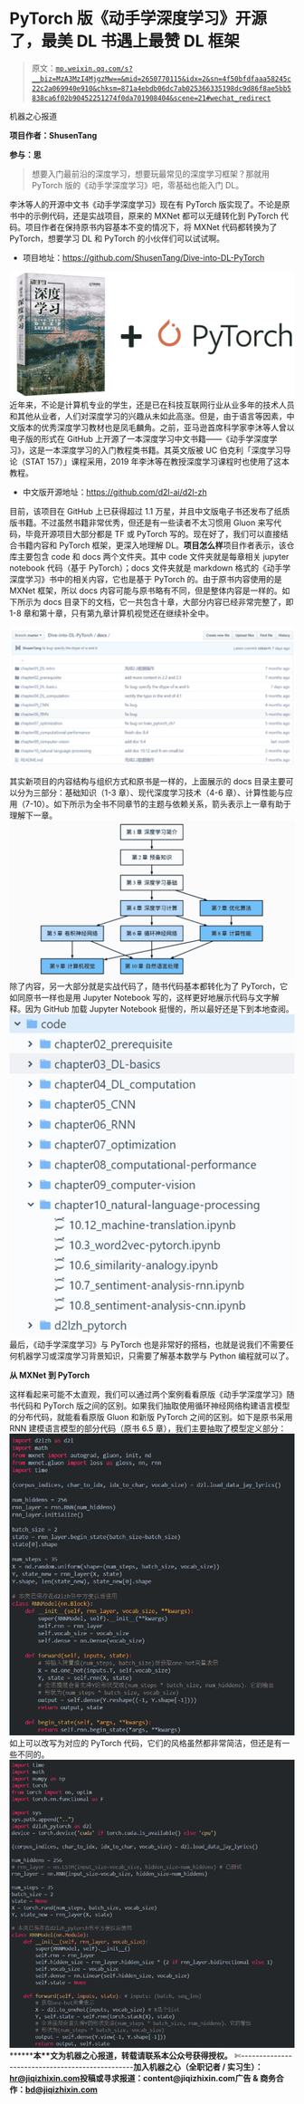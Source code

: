 # PyTorch 版《动手学深度学习》开源了，最美 DL 书遇上最赞 DL 框架

> 原文：[`mp.weixin.qq.com/s?__biz=MzA3MzI4MjgzMw==&mid=2650770115&idx=2&sn=4f50bfdfaaa58245c22c2a069940e910&chksm=871a4ebdb06dc7ab025366335198dc9d86f8ae5bb5838ca6f02b90452251274f0da701908404&scene=21#wechat_redirect`](http://mp.weixin.qq.com/s?__biz=MzA3MzI4MjgzMw==&mid=2650770115&idx=2&sn=4f50bfdfaaa58245c22c2a069940e910&chksm=871a4ebdb06dc7ab025366335198dc9d86f8ae5bb5838ca6f02b90452251274f0da701908404&scene=21#wechat_redirect)

机器之心报道

**项目作者：ShusenTang**

**参与：思**

> 想要入门最前沿的深度学习，想要玩最常见的深度学习框架？那就用 PyTorch 版的《动手学深度学习》吧，零基础也能入门 DL。

李沐等人的开源中文书《动手学深度学习》现在有 PyTorch 版实现了。不论是原书中的示例代码，还是实战项目，原来的 MXNet 都可以无缝转化到 PyTorch 代码。项目作者在保持原书内容基本不变的情况下，将 MXNet 代码都转换为了 PyTorch，想要学习 DL 和 PyTorch 的小伙伴们可以试试啊。

*   项目地址：https://github.com/ShusenTang/Dive-into-DL-PyTorch

![](img/cebb24946ea19ecd5fc414e7780eedbe.jpg)近年来，不论是计算机专业的学生，还是已在科技互联网行业从业多年的技术人员和其他从业者，人们对深度学习的兴趣从未如此高涨。但是，由于语言等因素，中文版本的优秀深度学习教材也是凤毛麟角。之前，亚马逊首席科学家李沐等人曾以电子版的形式在 GitHub 上开源了一本深度学习中文书籍——《动手学深度学习》，这是一本深度学习的入门教程类书籍。其英文版被 UC 伯克利「深度学习导论（STAT 157）」课程采用，2019 年李沐等在教授深度学习课程时也使用了这本教程。

*   中文版开源地址：https://github.com/d2l-ai/d2l-zh

目前，该项目在 GitHub 上已获得超过 1.1 万星，并且中文版电子书还发布了纸质版书籍。不过虽然书籍非常优秀，但还是有一些读者不太习惯用 Gluon 来写代码，毕竟开源项目大部分都是 TF 或 PyTorch 写的。现在好了，我们可以直接结合书籍内容和 PyTorch 框架，更深入地理解 DL。**项目怎么样**项目作者表示，该仓库主要包含 code 和 docs 两个文件夹。其中 code 文件夹就是每章相关 jupyter notebook 代码（基于 PyTorch）；docs 文件夹就是 markdown 格式的《动手学深度学习》书中的相关内容，它也是基于 PyTorch 的。由于原书内容使用的是 MXNet 框架，所以 docs 内容可能与原书略有不同，但是整体内容是一样的。如下所示为 docs 目录下的文档，它一共包含十章，大部分内容已经非常完整了，即 1-8 章和第十章，只有第九章计算机视觉还在继续补全中。

![](img/bd3f05c116db37ef4e7d34e0881a7504.jpg)

其实新项目的内容结构与组织方式和原书是一样的，上面展示的 docs 目录主要可以分为三部分：基础知识（1-3 章）、现代深度学习技术（4-6 章）、计算性能与应用（7-10）。如下所示为全书不同章节的主题与依赖关系，箭头表示上一章有助于理解下一章。![](img/7e8807d843d7f45b21afc98e5553aa28.jpg)除了内容，另一大部分就是实战代码了，随书代码基本都转化为了 PyTorch，它如同原书一样也是用 Jupyter Notebook 写的，这样更好地展示代码与文字解释。因为 GitHub 加载 Jupyter Notebook 挺慢的，所以最好还是下到本地查阅。![](img/9fb75aba65f27eaec2cf22fca93d266e.jpg)最后，《动手学深度学习》与 PyTorch 也是非常好的搭档，也就是说我们不需要任何机器学习或深度学习背景知识，只需要了解基本数学与 Python 编程就可以了。

**从 MXNet 到 PyTorch**

这样看起来可能不太直观，我们可以通过两个案例看看原版《动手学深度学习》随书代码和 PyTorch 版之间的区别。如果我们抽取使用循环神经网络构建语言模型的分布代码，就能看看原版 Gluon 和新版 PyTorch 之间的区别。如下是原书采用 RNN 建模语言模型的部分代码（原书 6.5 章），我们主要抽取了模型定义部分：![](img/9489f282876af6ac7e37c21e3680e524.jpg)如上可以改写为对应的 PyTorch 代码，它们的风格虽然都非常简洁，但还是有一些不同的。![](img/ae88cea28fadee72c9e787dfe13e4873.jpg)********本****文为机器之心报道，**转载请联系本公众号获得授权****。**
✄------------------------------------------------**加入机器之心（全职记者 / 实习生）：hr@jiqizhixin.com****投稿或寻求报道：**content**@jiqizhixin.com****广告 & 商务合作：bd@jiqizhixin.com**